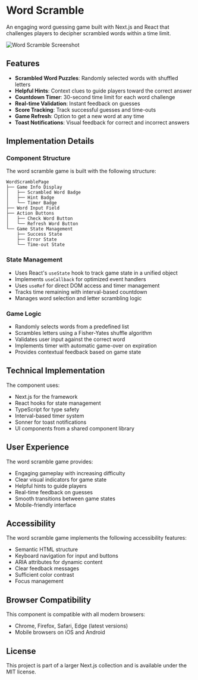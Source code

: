 # Word Scramble

An engaging word guessing game built with Next.js and React that challenges players to decipher scrambled words within a time limit.

![Word Scramble Screenshot](https://ik.imagekit.io/nagoevid/nextjs-projects/word-scramble.png?updatedAt=1748939564058)

## Features

- **Scrambled Word Puzzles**: Randomly selected words with shuffled letters
- **Helpful Hints**: Context clues to guide players toward the correct answer
- **Countdown Timer**: 30-second time limit for each word challenge
- **Real-time Validation**: Instant feedback on guesses
- **Score Tracking**: Track successful guesses and time-outs
- **Game Refresh**: Option to get a new word at any time
- **Toast Notifications**: Visual feedback for correct and incorrect answers

## Implementation Details

### Component Structure

The word scramble game is built with the following structure:

```
WordScramblePage
├── Game Info Display
│   ├── Scrambled Word Badge
│   ├── Hint Badge
│   └── Timer Badge
├── Word Input Field
├── Action Buttons
│   ├── Check Word Button
│   └── Refresh Word Button
└── Game State Management
    ├── Success State
    ├── Error State
    └── Time-out State
```

### State Management

- Uses React's `useState` hook to track game state in a unified object
- Implements `useCallback` for optimized event handlers
- Uses `useRef` for direct DOM access and timer management
- Tracks time remaining with interval-based countdown
- Manages word selection and letter scrambling logic

### Game Logic

- Randomly selects words from a predefined list
- Scrambles letters using a Fisher-Yates shuffle algorithm
- Validates user input against the correct word
- Implements timer with automatic game-over on expiration
- Provides contextual feedback based on game state

## Technical Implementation

The component uses:

- Next.js for the framework
- React hooks for state management
- TypeScript for type safety
- Interval-based timer system
- Sonner for toast notifications
- UI components from a shared component library

## User Experience

The word scramble game provides:

- Engaging gameplay with increasing difficulty
- Clear visual indicators for game state
- Helpful hints to guide players
- Real-time feedback on guesses
- Smooth transitions between game states
- Mobile-friendly interface

## Accessibility

The word scramble game implements the following accessibility features:

- Semantic HTML structure
- Keyboard navigation for input and buttons
- ARIA attributes for dynamic content
- Clear feedback messages
- Sufficient color contrast
- Focus management

## Browser Compatibility

This component is compatible with all modern browsers:

- Chrome, Firefox, Safari, Edge (latest versions)
- Mobile browsers on iOS and Android

## License

This project is part of a larger Next.js collection and is available under the MIT license. 